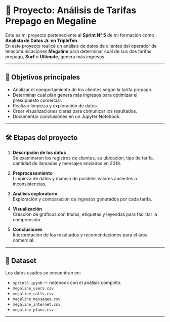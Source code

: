 # 📡 Proyecto: Análisis de Tarifas Prepago en Megaline

Este es mi proyecto perteneciente al **Sprint N° 5** de mi formación como **Analista de Datos Jr. en TripleTen**.  
En este proyecto realicé un análisis de datos de clientes del operador de telecomunicaciones **Megaline** para determinar cuál de sus dos tarifas prepago, **Surf** o **Ultimate**, genera más ingresos.

---

## 🔎 Objetivos principales

- Analizar el comportamiento de los clientes según la tarifa prepago.  
- Determinar cuál plan genera más ingresos para optimizar el presupuesto comercial.  
- Realizar limpieza y exploración de datos.  
- Crear visualizaciones claras para comunicar los resultados.  
- Documentar conclusiones en un Jupyter Notebook.

---

## 🛠️ Etapas del proyecto

1. **Descripción de los datos**  
   Se examinaron los registros de clientes, su ubicación, tipo de tarifa, cantidad de llamadas y mensajes enviados en 2018.

2. **Preprocesamiento**  
   Limpieza de datos y manejo de posibles valores ausentes o inconsistencias.

3. **Análisis exploratorio**  
   Exploración y comparación de ingresos generados por cada tarifa.

4. **Visualización**  
   Creación de gráficos con títulos, etiquetas y leyendas para facilitar la comprensión.

5. **Conclusiones**  
   Interpretación de los resultados y recomendaciones para el área comercial.

---

## 📂 Dataset

Los datos usados se encuentran en:  
- `sprint5.ipynb` — notebook con el análisis completo.  
- `megaline_users.csv`  
- `megaline_calls.csv`  
- `megaline_messages.csv`  
- `megaline_internet.csv`  
- `megaline_plans.csv`

---
